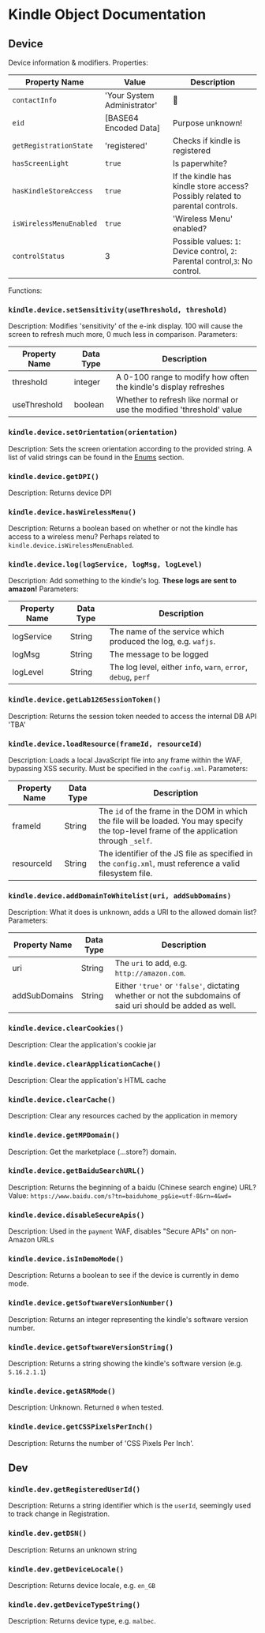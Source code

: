 # Kindle Object Documentation

## Device

Device information & modifiers. Properties:

| Property Name           | Value                       | Description                                                                   |
|-------------------------|-----------------------------|-------------------------------------------------------------------------------|
| `contactInfo`           | 'Your System Administrator' | 👀                                                                             |
| `eid`                   | [BASE64 Encoded Data]       | Purpose unknown!                                                              |
| `getRegistrationState`  | 'registered'                | Checks if kindle is registered                                                |
| `hasScreenLight`        | `true`                      | Is paperwhite?                                                                |
| `hasKindleStoreAccess`  | `true`                      | If the kindle has kindle store access? Possibly related to parental controls. |
| `isWirelessMenuEnabled` | `true`                      | 'Wireless Menu' enabled?                                                      |
| `controlStatus`         | 3                           | Possible values: `1`: Device control, `2`: Parental control,`3`: No control.  |

Functions:

### `kindle.device.setSensitivity(useThreshold, threshold)`
Description: Modifies 'sensitivity' of the e-ink display. 100 will cause the screen to refresh much more, 0 much less in comparison.
Parameters:

| Property Name | Data Type | Description                                                          |
|---------------|-----------|----------------------------------------------------------------------|
| threshold     | integer   | A 0-100 range to modify how often the kindle's display refreshes     |
| useThreshold  | boolean   | Whether to refresh like normal or use the modified 'threshold' value |

### `kindle.device.setOrientation(orientation)`
Description: Sets the screen orientation according to the provided string. A list of valid strings can be found in the [Enums]() section.

### `kindle.device.getDPI()`
Description: Returns device DPI

### `kindle.device.hasWirelessMenu()`
Description: Returns a boolean based on whether or not the kindle has access to a wireless menu? Perhaps related to `kindle.device.isWirelessMenuEnabled`.

### `kindle.device.log(logService, logMsg, logLevel)`
Description: Add something to the kindle's log. **These logs are sent to amazon!**
Parameters:

| Property Name | Data Type | Description                                                    |
|---------------|-----------|----------------------------------------------------------------|
| logService    | String    | The name of the service which produced the log, e.g. `wafjs`.  |
| logMsg        | String    | The message to be logged                                       |
| logLevel      | String    | The log level, either `info`, `warn`, `error`, `debug`, `perf` |

### `kindle.device.getLab126SessionToken()`
Description: Returns the session token needed to access the internal DB API 'TBA'

### `kindle.device.loadResource(frameId, resourceId)`
Description: Loads a local JavaScript file into any frame within the WAF, bypassing XSS security. Must be specified in the `config.xml`.
Parameters:

| Property Name | Data Type | Description                                                                                                                                |
|---------------|-----------|--------------------------------------------------------------------------------------------------------------------------------------------|
| frameId       | String    | The `id` of the frame in the DOM in which the file will be loaded. You may specify the top-level frame of the application through `_self`. |
| resourceId    | String    | The identifier of the JS file as specified in the `config.xml`, must reference a valid filesystem file.                                    |

### `kindle.device.addDomainToWhitelist(uri, addSubDomains)`
Description: What it does is unknown, adds a URI to the allowed domain list?
Parameters:

| Property Name | Data Type | Description                                                                                                |
|---------------|-----------|------------------------------------------------------------------------------------------------------------|
| uri           | String    | The `uri` to add, e.g. `http://amazon.com`.                                                                |
| addSubDomains | String    | Either `'true'` or `'false'`, dictating whether or not the subdomains of said uri should be added as well. |

### `kindle.device.clearCookies()`
Description: Clear the application's cookie jar

### `kindle.device.clearApplicationCache()`
Description: Clear the application's HTML cache

### `kindle.device.clearCache()`
Description: Clear any resources cached by the application in memory

### `kindle.device.getMPDomain()`
Description: Get the marketplace (...store?) domain.

### `kindle.device.getBaiduSearchURL()`
Description: Returns the beginning of a baidu (Chinese search engine) URL?
Value: `https://www.baidu.com/s?tn=baiduhome_pg&ie=utf-8&rn=4&wd=`

### `kindle.device.disableSecureApis()`
Description: Used in the `payment` WAF, disables "Secure APIs" on non-Amazon URLs

### `kindle.device.isInDemoMode()`
Description: Returns a boolean to see if the device is currently in demo mode.

### `kindle.device.getSoftwareVersionNumber()`
Description: Returns an integer representing the kindle's software version number.

### `kindle.device.getSoftwareVersionString()`
Description: Returns a string showing the kindle's software version (e.g. `5.16.2.1.1`)

### `kindle.device.getASRMode()`
Description: Unknown. Returned `0` when tested.

### `kindle.device.getCSSPixelsPerInch()`
Description: Returns the number of 'CSS Pixels Per Inch'.

## Dev

### `kindle.dev.getRegisteredUserId()`
Description: Returns a string identifier which is the `userId`, seemingly used to track change in Registration.

### `kindle.dev.getDSN()`
Description: Returns an unknown string

### `kindle.dev.getDeviceLocale()`
Description: Returns device locale, e.g. `en_GB`

### `kindle.dev.getDeviceTypeString()`
Description: Returns device type, e.g. `malbec`.